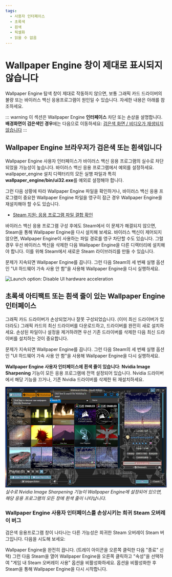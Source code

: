 ```yaml
---
tags:
  - 사용자 인터페이스
  - 초록색
  - 흰색
  - 픽셀화
  - 읽을 수 없음
---
```


# Wallpaper Engine 창이 제대로 표시되지 않습니다

Wallpaper Engine 탐색 창이 제대로 작동하지 않으면, 보통 그래픽 카드 드라이버의 불량 또는 바이러스 백신 응용프로그램이 원인일 수 있습니다. 자세한 내용은 아래를 참조하세요.

::: warning
이 섹션은 Wallpaper Engine **인터페이스** 차단 또는 손상을 설명합니다. **배경화면이 검은색인 경우**에는 다음으로 이동하세요: [검은색 화면 / 비디오가 재생되지 않습니다](/noshow/notplaying.html)
:::

## Wallpaper Engine 브라우저가 검은색 또는 흰색입니다

Wallpaper Engine 사용자 인터페이스가 바이러스 백신 응용 프로그램의 실수로 차단되었을 가능성이 높습니다. 바이러스 백신 응용 프로그램에서 예외를 설정하세요. wallpaper_engine 설치 디렉터리의 모든 실행 파일과 특히 **wallpaper_engine/bin/ui32.exe**를 예외로 설정해야 합니다.

그런 다음 상황에 따라 Wallpaper Engine 파일을 확인하거나, 바이러스 백신 응용 프로그램이 중요한 Wallpaper Engine 파일을 영구히 잠근 경우 Wallpaper Engine을 재설치해야 할 수도 있습니다.

* [Steam 지원: 응용 프로그램 파일 결합 확인](https://support.steampowered.com/kb_article.php?ref=2037-QEUH-3335)

바이러스 백신 응용 프로그램 구성 후에도 Steam에서 이 문제가 해결되지 않으면, Steam을 통해 Wallpaper Engine을 다시 설치해 보세요. 바이러스 백신이 제어되지 않으면, Wallpaper Engine이 사용하는 파일 경로를 영구 차단할 수도 있습니다. 그럴 경우 우선 바이러스 백신을 삭제한 다음 Wallpaper Engine을 다른 디렉터리에 설치해야 합니다. 이를 위해 Steam에서 새로운 Steam 라이브러리를 만들 수 있습니다.

문제가 지속되면 Wallpaper Engine를 끕니다. 그런 다음 Steam의 세 번째 실행 옵션인 "UI 하드웨어 가속 사용 안 함"을 사용해 Wallpaper Engine을 다시 실행하세요.

![Launch option: Disable UI hardware acceleration](/img/faq/steam_launch_option.jpg)

## 초록색 아티팩트 또는 흰색 줄이 있는 Wallpaper Engine 인터페이스

그래픽 카드 드라이버가 손상되었거나 잘못 구성되었습니다. (이미 최신 드라이버가 있더라도) 그래픽 카드의 최신 드라이버를 다운로드하고, 드라이버를 완전히 새로 설치하세요. 손상된 파일이나 설정을 제거하려면 우선 기존 드라이버를 삭제한 다음 최신 드라이버를 설치하는 것이 중요합니다.

문제가 지속되면 Wallpaper Engine를 끕니다. 그런 다음 Steam의 세 번째 실행 옵션인 "UI 하드웨어 가속 사용 안 함"을 사용해 Wallpaper Engine을 다시 실행하세요.

**Wallpaper Engine 사용자 인터페이스에 흰색 줄이 있습니다**: **Nvidia Image Sharpening** 기능이 모든 응용 프로그램에 전역 설정되어 있습니다. Nvidia 드라이버에서 해당 기능을 끄거나, 기존 Nvidia 드라이버를 삭제한 뒤 재설치하세요.

![Nvidia Image Sharpening 문제](./imagesharpening.png) *실수로 Nvidia Image Sharpening 기능이 Wallpaper Engine에 설정되어 있으면, 해당 응용 프로그램의 모든 창에 흰색 줄이 나타납니다.*

### Wallpaper Engine 사용자 인터페이스를 손상시키는 희귀 Steam 오버레이 버그

검은색 응용프로그램 창이 나타나는 다른 가능성은 희귀한 Steam 오버레이 Steam 버그입니다. 다음을 시도해 보세요:

Wallpaper Engine을 완전히 끕니다. (트레이 아이콘을 오른쪽 클릭한 다음 "종료" 선택) 그런 다음 Steam을 열어 Wallpaper Engine을 오른쪽 클릭하고 "속성"을 선택하여 "게임 내 Steam 오버레이 사용" 옵션을 비활성화하세요. 옵션을 비활성화한 후 Steam을 통해 Wallpaper Engine을 다시 시작합니다. 